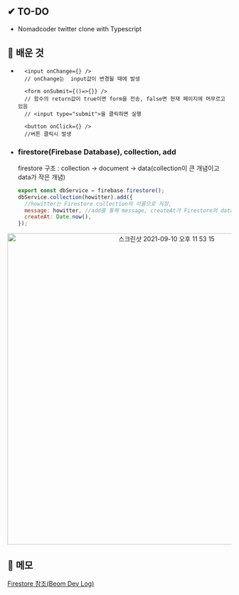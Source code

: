 ## ✔ TO-DO

- Nomadcoder twitter clone with Typescript

## 💾 배운 것

- ```jSX
    <input onChange={} />
    // onChange는  input값이 변경될 때에 발생

    <form onSubmit={()=>{}} />
    // 함수의 return값이 true이면 form을 전송, false면 현재 페이지에 머무르고 있음
    // <input type="submit">을 클릭하면 실행

    <button onClick={} />
    //버튼 클릭시 발생
  ```

- ### firestore(Firebase Database), collection, add <br />
  firestore 구조 : collection -> document -> data(collection이 큰 개념이고 data가 작은 개념)
  ```javascript
  export const dbService = firebase.firestore();
  dbService.collection(howitter).add({
    //howitter는 Firestore collection의 이름으로 저장,
    message: howitter, //add를 통해 message, createAt가 Firestore의 data에 저장됨
    createAt: Date.now(),
  });
  ```

<p align="center">
  <img width="700" alt="스크린샷 2021-09-10 오후 11 53 15" src="https://user-images.githubusercontent.com/44824320/132873486-43114de4-f91c-4b8c-989d-46faff773dc1.png">
</p>

## 📝 메모

[Firestore 참조(Beom Dev Log)](https://beomseok95.tistory.com/113)
